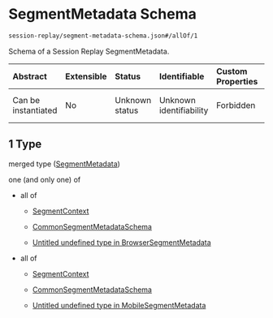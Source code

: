 # SegmentMetadata Schema

```txt
session-replay/segment-metadata-schema.json#/allOf/1
```

Schema of a Session Replay SegmentMetadata.

| Abstract            | Extensible | Status         | Identifiable            | Custom Properties | Additional Properties | Access Restrictions | Defined In                                                                               |
| :------------------ | :--------- | :------------- | :---------------------- | :---------------- | :-------------------- | :------------------ | :--------------------------------------------------------------------------------------- |
| Can be instantiated | No         | Unknown status | Unknown identifiability | Forbidden         | Allowed               | none                | [session-replay-schema.json\*](../out/session-replay-schema.json "open original schema") |

## 1 Type

merged type ([SegmentMetadata](session-replay-schema-allof-segmentmetadata.md))

one (and only one) of

* all of

  * [SegmentContext](segment-context-schema.md "check type definition")

  * [CommonSegmentMetadataSchema](_common-segment-metadata-schema.md "check type definition")

  * [Untitled undefined type in BrowserSegmentMetadata](segment-metadata-schema-allof-2.md "check type definition")

* all of

  * [SegmentContext](segment-context-schema.md "check type definition")

  * [CommonSegmentMetadataSchema](_common-segment-metadata-schema.md "check type definition")

  * [Untitled undefined type in MobileSegmentMetadata](segment-metadata-schema-1-allof-2.md "check type definition")
